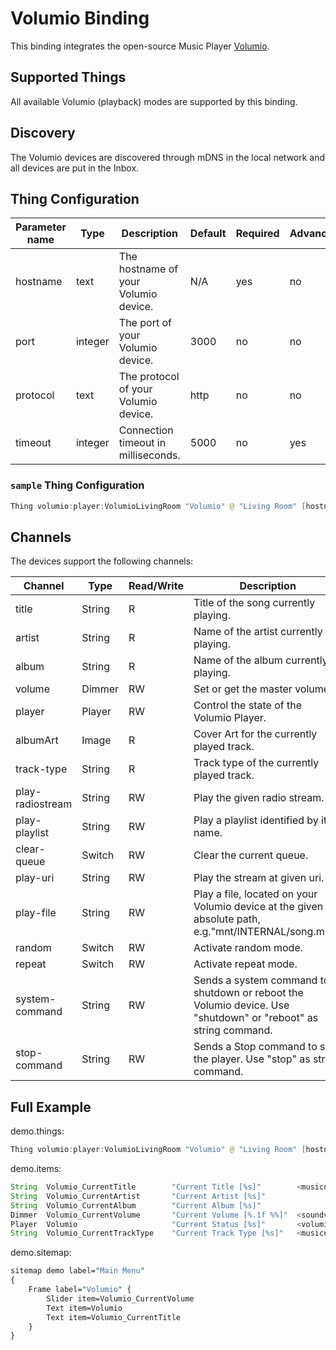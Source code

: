 # Volumio Binding

This binding integrates the open-source Music Player [Volumio](https://www.volumio.com).

## Supported Things

All available Volumio (playback) modes are supported by this binding.

## Discovery

The Volumio devices are discovered through mDNS in the local network and all devices are put in the Inbox.

## Thing Configuration

| Parameter name  | Type    | Description                           | Default | Required | Advanced |
|-----------------|---------|---------------------------------------|---------|----------|----------|
| hostname        | text    | The hostname of your Volumio device.  | N/A     | yes      | no       |
| port            | integer | The port of your Volumio device.      | 3000    | no       | no       |
| protocol        | text    | The protocol of your Volumio device.  | http    | no       | no       |
| timeout         | integer | Connection timeout in milliseconds.   | 5000    | no       | yes      |

### `sample` Thing Configuration

```java
Thing volumio:player:VolumioLivingRoom "Volumio" @ "Living Room" [hostname="volumio.local", protocol="http"]
```

## Channels

The devices support the following channels:


| Channel           | Type   | Read/Write | Description                                                                                                          |
|-------------------|--------|------------|----------------------------------------------------------------------------------------------------------------------|
| title             | String | R          | Title of the song currently playing.                                                                                 |
| artist            | String | R          | Name of the artist currently playing.                                                                                |
| album             | String | R          | Name of the album currently playing.                                                                                 |
| volume            | Dimmer | RW         | Set or get the master volume.                                                                                        |
| player            | Player | RW         | Control the state of the Volumio Player.                                                                             |
| albumArt          | Image  | R          | Cover Art for the currently played track.                                                                            |
| track-type        | String | R          | Track type of the currently played track.                                                                            |
| play-radiostream  | String | RW         | Play the given radio stream.                                                                                         |
| play-playlist     | String | RW         | Play a playlist identified  by its name.                                                                             |
| clear-queue       | Switch | RW         | Clear the current queue.                                                                                             |
| play-uri          | String | RW         | Play the stream at given uri.                                                                                        |
| play-file         | String | RW         | Play a file, located on your Volumio device at the given absolute path, e.g."mnt/INTERNAL/song.mp3"                  |
| random            | Switch | RW         | Activate random mode.                                                                                                |
| repeat            | Switch | RW         | Activate repeat mode.                                                                                                |
| system-command    | String | RW         | Sends a system command to shutdown or reboot the Volumio device. Use "shutdown" or "reboot" as string command.       |
| stop-command      | String | RW         | Sends a Stop command to stop the player. Use "stop" as string command.                                               |


## Full Example

demo.things:

```java
Thing volumio:player:VolumioLivingRoom "Volumio" @ "Living Room" [hostname="volumio.local", protocol="http"]
```

demo.items:

```java
String	Volumio_CurrentTitle	    "Current Title [%s]"	    <musicnote>      {channel="volumio:player:VolumioLivingRoom:title"}
String	Volumio_CurrentArtist	    "Current Artist [%s]"	                     {channel="volumio:player:VolumioLivingRoom:artist"}
String	Volumio_CurrentAlbum	    "Current Album [%s]"	                     {channel="volumio:player:VolumioLivingRoom:album"}
Dimmer	Volumio_CurrentVolume	    "Current Volume [%.1f %%]"  <soundvolume>	 {channel="volumio:player:VolumioLivingRoom:volume"}
Player	Volumio	                    "Current Status [%s]"	    <volumiologo>    {channel="volumio:player:VolumioLivingRoom:player"}
String	Volumio_CurrentTrackType	"Current Track Type [%s]"   <musicnote>      {channel="volumio:player:VolumioLivingRoom:track-type"}
```

demo.sitemap:

```perl
sitemap demo label="Main Menu"
{
    Frame label="Volumio" {
        Slider item=Volumio_CurrentVolume
        Text item=Volumio
		Text item=Volumio_CurrentTitle
    }
}
```
